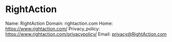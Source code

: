 
# RightAction

Name: RightAction
Domain: rightaction.com
Home: https://www.rightaction.com/
Privacy_policy: https://www.rightaction.com/privacypolicy/
Email: privacy@RightAction.com
